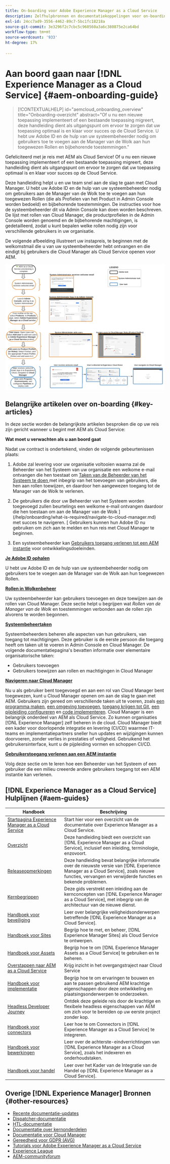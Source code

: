 ```yaml
---
title: On-boarding voor Adobe Experience Manager as a Cloud Service
description: Zelfhulpbronnen en documentatiekoppelingen voor on-boarding bij Adobe Experience Manager as a Cloud Service
exl-id: 24cc7ad9-3556-4462-89c7-5bc1fc18218a
source-git-commit: 3e3296f2c7cbc5c960560a3a6c380875e2ca64bd
workflow-type: tm+mt
source-wordcount: '933'
ht-degree: 17%

---
```


# Aan boord gaan naar [!DNL Experience Manager as a Cloud Service] {#aem-onboarding-guide}

>[!CONTEXTUALHELP]
>id="aemcloud_onboarding_overview"
>title="Onboarding-overzicht"
>abstract="Of u nu een nieuwe toepassing implementeert of een bestaande toepassing migreert, deze handleiding dient als uitgangspunt om ervoor te zorgen dat uw toepassing optimaal is en klaar voor succes op de Cloud Service. U hebt uw Adobe ID en de hulp van uw systeembeheerder nodig om gebruikers toe te voegen aan de Manager van de Wolk aan hun toegewezen Rollen en bijbehorende toestemmingen."

Gefeliciteerd met je reis met AEM als Cloud Service! Of u nu een nieuwe toepassing implementeert of een bestaande toepassing migreert, deze handleiding dient als uitgangspunt om ervoor te zorgen dat uw toepassing optimaal is en klaar voor succes op de Cloud Service.

Deze handleiding helpt u en uw team snel aan de slag te gaan met Cloud Manager. U hebt uw Adobe ID en de hulp van uw systeembeheerder nodig om gebruikers aan de Manager van de Wolk toe te voegen aan hun toegewezen Rollen (die als Profielen van het Product in Admin Console worden bedoeld) en bijbehorende toestemmingen. De instructies voor hoe de systeembeheerder dit via Admin Console kan doen worden beschreven. De lijst met rollen van Cloud Manager, die productprofielen in de Admin Console worden genoemd en de bijbehorende machtigingen, is gedetailleerd, zodat u kunt bepalen welke rollen nodig zijn voor verschillende gebruikers in uw organisatie.

De volgende afbeelding illustreert uw instapreis, te beginnen met de welkomstmail die u van uw systeembeheerder hebt ontvangen en die eindigt bij gebruikers die Cloud Manager als Cloud Service openen voor AEM.

![](/help/onboarding/what-is-required/assets/cust-journey.png)

## Belangrijke artikelen over on-boarding {#key-articles}

In deze sectie worden de belangrijkste artikelen besproken die op uw reis zijn gericht wanneer u begint met AEM als Cloud Service:

**Wat moet u verwachten als u aan boord gaat**

Nadat uw contract is ondertekend, vinden de volgende gebeurtenissen plaats:

1. Adobe zal levering voor uw organisatie voltooien waarna zal de Beheerder van het Systeem van uw organisatie een welkome e-mail ontvangen die hen toestaat om [Taken van de Beheerder van het Systeem te doen ](/help/onboarding/what-is-required/add-users-assign-cm-roles.md) met inbegrip van het toevoegen van gebruikers, die hen aan rollen toewijzen, en daardoor hen aangewezen toegang tot de Manager van de Wolk te verlenen.

1. De gebruikers die door uw Beheerder van het Systeem worden toegevoegd zullen beurtelings een welkome e-mail ontvangen daardoor die hen toestaan om aan de Manager van de Wolk ](/help/onboarding/what-is-required/navigate-to-cloud-manager.md) met succes te navigeren. [ Gebruikers kunnen hun Adobe ID nu gebruiken om zich aan te melden en hun reis met Cloud Manager te beginnen.

1. Een systeembeheerder kan [Gebruikers toegang verlenen tot een AEM instantie](/help/onboarding/what-is-required/accessing-aem-instance.md) voor ontwikkelingsdoeleinden.

**[Je Adobe ID ophalen](/help/onboarding/what-is-required/get-your-adobe-id.md)**

U hebt uw Adobe ID en de hulp van uw systeembeheerder nodig om gebruikers toe te voegen aan de Manager van de Wolk aan hun toegewezen Rollen.

**[Rollen in Wolkenbeheer](/help/onboarding/what-is-required/user-roles-permissions.md)**

Uw systeembeheerder kan gebruikers toevoegen en deze toewijzen aan de rollen van Cloud Manager. Deze sectie helpt u begrijpen wat *Rollen van de Manager van de Wolk* en toestemmingen verbonden aan de rollen zijn alvorens te worden begonnen.

**[Systeembeheertaken](/help/onboarding/what-is-required/add-users-assign-cm-roles.md)**

Systeembeheerders beheren alle aspecten van hun gebruikers, van toegang tot machtigingen. Deze gebruiker is de eerste persoon die toegang heeft om taken uit te voeren in Admin Console en Cloud Manager.
De volgende documentatiepagina&#39;s bevatten informatie over elementaire organisatorische taken:

* Gebruikers toevoegen
* Gebruikers toewijzen aan rollen en machtigingen in Cloud Manager

**[Navigeren naar Cloud Manager](/help/onboarding/what-is-required/navigate-to-cloud-manager.md)**

Nu u als gebruiker bent toegevoegd en aan een rol van Cloud Manager bent toegewezen, kunt u Cloud Manager openen om aan de slag te gaan met AEM. Gebruikers zijn gereed om verschillende taken uit te voeren, zoals [een programma maken](/help/onboarding/getting-access-to-aem-in-cloud/understand-program-types.md), [een omgeving toevoegen](/help/implementing/cloud-manager/manage-environments.md), [toegang krijgen tot Git](/help/implementing/cloud-manager/accessing-git.md), [een pijpleiding configureren](/help/implementing/cloud-manager/configure-pipeline.md) en [code implementeren](/help/implementing/cloud-manager/deploy-code.md).
Cloud Manager is een belangrijk onderdeel van AEM als Cloud Service. Zo kunnen organisaties [!DNL Experience Manager] zelf beheren in de cloud. Cloud Manager biedt een kader voor doorlopende integratie en levering (CI/CD) waarmee IT-teams en implementatiepartners sneller hun updates en wijzigingen kunnen doorvoeren, zonder verlies in prestaties of veiligheid. Gebruikend het gebruikersinterface, kunt u de pijpleiding vormen en schoppen CI/CD.

**[Gebruikerstoegang verlenen aan een AEM instantie](/help/onboarding/what-is-required/accessing-aem-instance.md)**

Volg deze sectie om te leren hoe een Beheerder van het Systeem of een gebruiker die een milieu creeerde andere gebruikers toegang tot een AEM instantie kan verlenen.

## [!DNL Experience Manager as a Cloud Service] Hulplijnen  {#aem-guides}

| Handboek | Beschrijving |
|---|---|
| [Startpagina Experience Manager as a Cloud Service](/help/landing/home.md) | Start hier voor een overzicht van de documentatie over Experience Manager as a Cloud Service. |
| [Overzicht](/help/overview/home.md) | Deze handleiding biedt een overzicht van [!DNL Experience Manager as a Cloud Service], inclusief een inleiding, terminologie, enzovoort. |
| [Releaseopmerkingen](/help/release-notes/home.md) | Deze handleiding bevat belangrijke informatie over de nieuwste versie van [!DNL Experience Manager as a Cloud Service], zoals nieuwe functies, vervangen en verwijderde functies en bekende problemen. |
| [Kernbegrippen](/help/core-concepts/home.md) | Deze gids verstrekt een inleiding aan de kernconcepten van [!DNL Experience Manager as a Cloud Service], met inbegrip van de architectuur van de nieuwe dienst. |
| [Handboek voor beveiliging](/help/security/home.md) | Leer over belangrijke veiligheidsonderwerpen betreffende [!DNL Experience Manager as a Cloud Service]. |
| [Handboek voor Sites](/help/sites-cloud/home.md) | Begrijp hoe te met, en beheer, [!DNL Experience Manager Sites] als Cloud Service te ontwerpen. |
| [Handboek voor Assets](/help/assets/home.md) | Begrijp hoe te om [!DNL Experience Manager Assets as a Cloud Service] te gebruiken en te beheren. |
| [Overstappen naar AEM as a Cloud Service](/help/move-to-cloud-service/home.md) | Krijg inzicht in het overgangstraject naar Cloud Service |
| [Handboek voor implementatie](/help/implementing/home.md) | Begrijp hoe te om ervaringen te bouwen en aan te passen gebruikend AEM krachtige eigenschappen door deze ontwikkeling en plaatsingsonderwerpen te onderzoeken. |
| [Headless Developer Journey](/help/journey-headless/developer/overview.md) | Ontdek deze geleide reis door de krachtige en flexibele headless eigenschappen van AEM om zich voor te bereiden op uw eerste project zonder kop. |
| [Handboek voor connectors](/help/connectors/home.md) | Leer hoe te om Connectors in [!DNL Experience Manager as a Cloud Service] te integreren. |
| [Handboek voor bewerkingen](/help/operations/home.md) | Leer over de achterste-eindverrichtingen van [!DNL Experience Manager as a Cloud Service], zoals het indexeren en onderhoudstaken. |
| [Handboek voor handel](/help/commerce-cloud/home.md) | Leer over het Kader van de Integratie van de Handel op [!DNL Experience Manager as a Cloud Service]. |

## Overige [!DNL Experience Manager] Bronnen {#other-resources}

* [Recente documentatie-updates](https://helpx.adobe.com/experience-manager/documentation-updates.html#AEMasaCloudService)
* [Dispatcher-documentatie](/help/implementing/dispatcher/overview.md)
* [HTL-documentatie](https://experienceleague.adobe.com/docs/experience-manager-htl/using/overview.html)
* [Documentatie over kernonderdelen](https://experienceleague.adobe.com/docs/experience-manager-core-components/using/introduction.html)
* [Documentatie voor Cloud Manager](https://experienceleague.adobe.com/docs/experience-manager-cloud-service/onboarding/getting-access/cloud-service-programs/first-time-login.html)
* [Gereedheid voor GDPR (AVG)](/help/onboarding/data-privacy-and-protection-readiness/aem-readiness.md)
* [Tutorials voor Adobe Experience Manager as a Cloud Service](https://experienceleague.adobe.com/docs/experience-manager-learn/cloud-service/overview.html)
* [Experience League](https://guided.adobe.com/?promoid=K42KVXHD&amp;mv=other#solutions/experience-manager)
* [AEM-communityforum](https://forums.adobe.com/community/experience-cloud/marketing-cloud/experience-manager)
